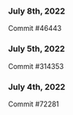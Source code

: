 ### July 8th, 2022

Commit #46443

### July 5th, 2022

Commit #314353


### July 4th, 2022

Commit #72281

